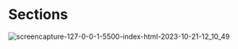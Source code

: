 # Sections
![screencapture-127-0-0-1-5500-index-html-2023-10-21-12_10_49](https://github.com/savan-patel-33/Sections/assets/144118183/50ec986c-df20-4765-b91e-05953396db7b)
